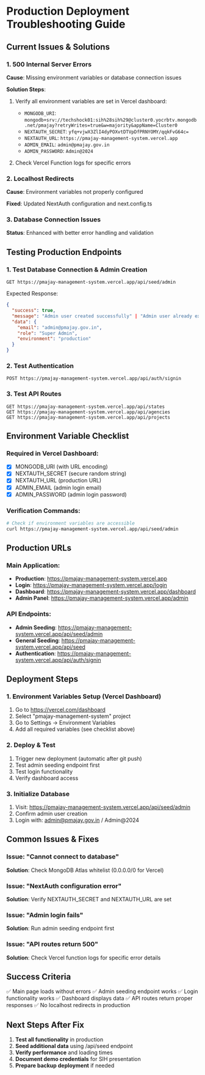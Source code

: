 # Production Deployment Troubleshooting Guide

## Current Issues & Solutions

### 1. 500 Internal Server Errors
**Cause**: Missing environment variables or database connection issues

**Solution Steps**:
1. Verify all environment variables are set in Vercel dashboard:
   - `MONGODB_URI`: `mongodb+srv://techshock01:sih%28sih%29@cluster0.yocrbtv.mongodb.net/pmajay?retryWrites=true&w=majority&appName=Cluster0`
   - `NEXTAUTH_SECRET`: `yfq+vjwX3ZlI4dyPOXvtDTVpDfPRNYOMY/qqkFvG64c=`
   - `NEXTAUTH_URL`: `https://pmajay-management-system.vercel.app`
   - `ADMIN_EMAIL`: `admin@pmajay.gov.in`
   - `ADMIN_PASSWORD`: `Admin@2024`

2. Check Vercel Function logs for specific errors

### 2. Localhost Redirects
**Cause**: Environment variables not properly configured

**Fixed**: Updated NextAuth configuration and next.config.ts

### 3. Database Connection Issues
**Status**: Enhanced with better error handling and validation

## Testing Production Endpoints

### 1. Test Database Connection & Admin Creation
```
GET https://pmajay-management-system.vercel.app/api/seed/admin
```
Expected Response:
```json
{
  "success": true,
  "message": "Admin user created successfully" | "Admin user already exists",
  "data": {
    "email": "admin@pmajay.gov.in",
    "role": "Super Admin",
    "environment": "production"
  }
}
```

### 2. Test Authentication
```
POST https://pmajay-management-system.vercel.app/api/auth/signin
```

### 3. Test API Routes
```
GET https://pmajay-management-system.vercel.app/api/states
GET https://pmajay-management-system.vercel.app/api/agencies
GET https://pmajay-management-system.vercel.app/api/projects
```

## Environment Variable Checklist

### Required in Vercel Dashboard:
- [x] MONGODB_URI (with URL encoding)
- [x] NEXTAUTH_SECRET (secure random string)
- [x] NEXTAUTH_URL (production URL)
- [x] ADMIN_EMAIL (admin login email)
- [x] ADMIN_PASSWORD (admin login password)

### Verification Commands:
```bash
# Check if environment variables are accessible
curl https://pmajay-management-system.vercel.app/api/seed/admin
```

## Production URLs

### Main Application:
- **Production**: https://pmajay-management-system.vercel.app
- **Login**: https://pmajay-management-system.vercel.app/login
- **Dashboard**: https://pmajay-management-system.vercel.app/dashboard
- **Admin Panel**: https://pmajay-management-system.vercel.app/admin

### API Endpoints:
- **Admin Seeding**: https://pmajay-management-system.vercel.app/api/seed/admin
- **General Seeding**: https://pmajay-management-system.vercel.app/api/seed
- **Authentication**: https://pmajay-management-system.vercel.app/api/auth/signin

## Deployment Steps

### 1. Environment Variables Setup (Vercel Dashboard)
1. Go to https://vercel.com/dashboard
2. Select "pmajay-management-system" project
3. Go to Settings → Environment Variables
4. Add all required variables (see checklist above)

### 2. Deploy & Test
1. Trigger new deployment (automatic after git push)
2. Test admin seeding endpoint first
3. Test login functionality
4. Verify dashboard access

### 3. Initialize Database
1. Visit: https://pmajay-management-system.vercel.app/api/seed/admin
2. Confirm admin user creation
3. Login with: admin@pmajay.gov.in / Admin@2024

## Common Issues & Fixes

### Issue: "Cannot connect to database"
**Solution**: Check MongoDB Atlas whitelist (0.0.0.0/0 for Vercel)

### Issue: "NextAuth configuration error"
**Solution**: Verify NEXTAUTH_SECRET and NEXTAUTH_URL are set

### Issue: "Admin login fails"
**Solution**: Run admin seeding endpoint first

### Issue: "API routes return 500"
**Solution**: Check Vercel function logs for specific error details

## Success Criteria

✅ Main page loads without errors
✅ Admin seeding endpoint works
✅ Login functionality works
✅ Dashboard displays data
✅ API routes return proper responses
✅ No localhost redirects in production

## Next Steps After Fix

1. **Test all functionality** in production
2. **Seed additional data** using /api/seed endpoint
3. **Verify performance** and loading times
4. **Document demo credentials** for SIH presentation
5. **Prepare backup deployment** if needed